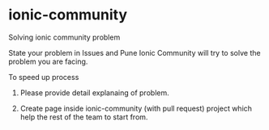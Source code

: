# ionic-community
Solving ionic community problem 

State your problem in Issues and Pune Ionic Community will try to solve the problem you are facing. 

To speed up process

1. Please provide detail explanaing of problem.

2. Create page inside ionic-community (with pull request) project which help the rest of the team to start from.
